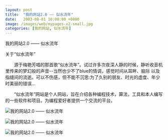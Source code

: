 ```yaml
---
layout: post
title:  "我的网站2.0 —— 似水流年"
date:   2003-08-01 10:00:00 +0800
image: /images/web/mypages-v2-small.jpg
categories: [我的网站, 似水流年]
---
```


我的网站2.0 —— 似水流年

关于“似水流年”

　　源于梅艳芳唱的那首歌“似水流年”。试过许多次夜深人静的时候，静听收音机里传来的梦幻般的声音--当然也少不了blue的情调，感觉时间从耳畔、脑际 以及指缝间的流逝。可以不伤感，但不能不沉思:为了久别的朋友、时光的虚度、年少时美丽的错误...

　　“似水流年”网站是个人网站，旨在介绍各种编程技术，算法，工具和本人编写的一些软件和项目。为编程爱好者提供一个交流的平台。 


![我的网站2.0 —— 似水流年]({{site.baseurl}}/images/web/我的网站2-似水流年.png)

![我的网站2.0 —— 似水流年]({{site.baseurl}}/images/web/我的网站2-似水流年-1.png)

![我的网站2.0 —— 似水流年]({{site.baseurl}}/images/web/我的网站2-似水流年-2.png)
